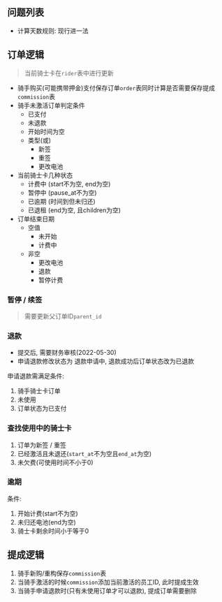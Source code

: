 ## 问题列表

- 计算天数规则: 现行进一法

## 订单逻辑

> 当前骑士卡在`rider`表中进行更新

- 骑手购买(可能携带押金)支付保存订单`order`表同时计算是否需要保存提成`commission`表
- 骑手未激活订单判定条件
    - 已支付
    - 未退款
    - 开始时间为空
    - 类型(或)
        - 新签
        - 重签
        - 更改电池
- 当前骑士卡几种状态
    - 计费中 (start不为空, end为空)
    - 暂停中 (pause_at不为空)
    - 已逾期 (时间到但未归还)
    - 已退租 (end为空, 且children为空)
- 订单结束日期
    - 空值
        - 未开始
        - 计费中
    - 非空
        - 更改电池
        - 退款
        - 暂停计费

### 暂停 / 续签

> 需要更新父订单ID`parent_id`

### 退款

- 提交后, 需要财务审核(2022-05-30)
- 申请退款修改状态为 退款申请中, 退款成功后订单状态改为已退款

申请退款需满足条件:
1. 骑手骑士卡订单
2. 未使用
3. 订单状态为已支付

### 查找使用中的骑士卡

1. 订单为新签 / 重签
2. 已经激活且未退还(`start_at`不为空且`end_at`为空)
3. 未欠费(可使用时间不小于0)

### 逾期

条件:

1. 开始计费(start不为空)
2. 未归还电池(end为空)
3. 骑士卡剩余时间小于等于0

## 提成逻辑

1. 骑手新购/重构保存`commission`表
2. 当骑手激活的时候`commission`添加当前激活的员工ID, 此时提成生效
3. 当骑手申请退款时(只有未使用订单才可以退款), 提成订单需要删除